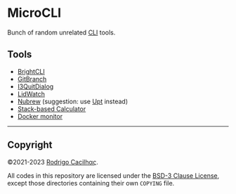 [BrightCLI]: https://crates.io/crates/brightcli
[CLI]: https://en.wikipedia.org/wiki/Command-line_interface
[GitBranch]: https://crates.io/crates/gitbranch
[I3QuitDialog]: https://crates.io/crates/i3quitdialog
[LidWatch]: https://crates.io/crates/lidwatch
[Upt]: https://crates.io/crates/upt

# MicroCLI

Bunch of random unrelated [CLI][] tools.

## Tools

- [BrightCLI][]
- [GitBranch][]
- [I3QuitDialog][]
- [LidWatch][lidwatch]
- [Nubrew](nubrew/README.md) (suggestion: use [Upt][] instead)
- [Stack-based Calculator](stcalc/README.md)
- [Docker monitor](dockermon/README.md)

-----

## Copyright

©2021-2023 [Rodrigo Cacilhας](mailto:montegasppa@cacilhas.info).

All codes in this repository are licensed under the
[BSD-3 Clause License](COPYING), except those directories containing their own
`COPYING` file.
